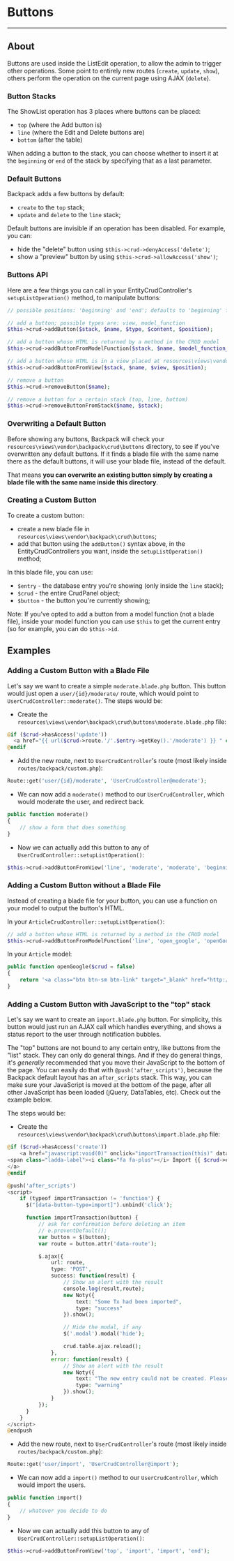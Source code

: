 # Buttons

---

<a name="about"></a>
## About

Buttons are used inside the ListEdit operation, to allow the admin to trigger other operations. Some point to entirely new routes (```create```, ```update```, ```show```), others perform the operation on the current page using AJAX (```delete```).

<a name="button-stacks"></a>
### Button Stacks

The ShowList operation has 3 places where buttons can be placed:
  - ```top``` (where the Add button is)
  - ```line``` (where the Edit and Delete buttons are)
  - ```bottom``` (after the table)

When adding a button to the stack, you can choose whether to insert it at the ```beginning``` or ```end``` of the stack by specifying that as a last parameter.

<a name="default-buttons"></a>
### Default Buttons

Backpack adds a few buttons by default: 
- ```create``` to the ```top``` stack;
- ```update``` and ```delete``` to the ```line``` stack;

Default buttons are invisible if an operation has been disabled. For example, you can: 
- hide the "delete" button using ```$this->crud->denyAccess('delete')```;
- show a "preview" button by using ```$this->crud->allowAccess('show')```;

<a name="buttons-api"></a>
### Buttons API

Here are a few things you can call in your EntityCrudController's ```setupListOperation()``` method, to manipulate buttons:

```php
// possible positions: 'beginning' and 'end'; defaults to 'beginning' for the 'line' stack, 'end' for the others;

// add a button; possible types are: view, model_function
$this->crud->addButton($stack, $name, $type, $content, $position);

// add a button whose HTML is returned by a method in the CRUD model
$this->crud->addButtonFromModelFunction($stack, $name, $model_function_name, $position);

// add a button whose HTML is in a view placed at resources\views\vendor\backpack\crud\buttons
$this->crud->addButtonFromView($stack, $name, $view, $position);

// remove a button
$this->crud->removeButton($name);

// remove a button for a certain stack (top, line, bottom)
$this->crud->removeButtonFromStack($name, $stack);
```
<a name="overwriting-a-default-button"></a>
### Overwriting a Default Button

Before showing any buttons, Backpack will check your ```resources\views\vendor\backpack\crud\buttons``` directory, to see if you've overwritten any default buttons. If it finds a blade file with the same name there as the default buttons, it will use your blade file, instead of the default.

That means **you can overwrite an existing button simply by creating a blade file with the same name inside this directory**.

<a name="creating-a-custom-button"></a>
### Creating a Custom Button

To create a custom button:
- create a new blade file in ```resources\views\vendor\backpack\crud\buttons```;
- add that button using the ```addButton()``` syntax above, in the EntityCrudControllers you want, inside the ```setupListOperation()``` method;

In this blade file, you can use:
- ```$entry``` - the database entry you're showing (only inside the ```line``` stack);
- ```$crud``` - the entire CrudPanel object;
- ```$button``` - the button you're currently showing;

Note: If you've opted to add a button from a model function (not a blade file), inside your model function you can use `$this` to get the current entry (so for example, you can do `$this->id`.

<a name="examples"></a>
## Examples

<a name="adding-a-custom-button-with-a-blade-file"></a>
### Adding a Custom Button with a Blade File

Let's say we want to create a simple ```moderate.blade.php``` button. This button would just open a ```user/{id}/moderate/``` route, which would point to ```UserCrudController::moderate()```. The steps would be:

- Create the ```resources\views\vendor\backpack\crud\buttons\moderate.blade.php``` file:
```php
@if ($crud->hasAccess('update'))
  <a href="{{ url($crud->route.'/'.$entry->getKey().'/moderate') }} " class="btn btn-xs btn-default"><i class="fa fa-ban"></i> Moderate</a>
@endif
```
- Add the new route, next to ```UserCrudController```'s route (most likely inside ```routes/backpack/custom.php```):
```php
Route::get('user/{id}/moderate', 'UserCrudController@moderate');
```

- We can now add a ```moderate()``` method to our ```UserCrudController```, which would moderate the user, and redirect back.
```php
public function moderate() 
{
    // show a form that does something
}
```

- Now we can actually add this button to any of ```UserCrudController::setupListOperation()```:
```php
$this->crud->addButtonFromView('line', 'moderate', 'moderate', 'beginning');
```

<a name="adding-a-custom-button-without-a-blade-file"></a>
### Adding a Custom Button without a Blade File

Instead of creating a blade file for your button, you can use a function on your model to output the button's HTML.

In your ```ArticleCrudController::setupListOperation()```:
```php
// add a button whose HTML is returned by a method in the CRUD model
$this->crud->addButtonFromModelFunction('line', 'open_google', 'openGoogle', 'beginning');
```

In your ```Article``` model:

```php
public function openGoogle($crud = false)
{
    return '<a class="btn btn-sm btn-link" target="_blank" href="http://google.com?q='.urlencode($this->text).'" data-toggle="tooltip" title="Just a demo custom button."><i class="fa fa-search"></i> Google it</a>';
}
```


<a name="adding-a-custom-button-with-a-blade-file"></a>
### Adding a Custom Button with JavaScript to the "top" stack

Let's say we want to create an ```import.blade.php``` button. For simplicity, this button would just run an AJAX call which handles everything, and shows a status report to the user through notification bubbles. 

The "top" buttons are not bound to any certain entry, like buttons from the "list" stack. They can only do general things. And if they do general things, it's _generally_ recommended that you move their JavaScript to the bottom of the page. You can easily do that with ```@push('after_scripts')```, because the Backpack default layout has an ```after_scripts``` stack. This way, you can make sure your JavaScript is moved at the bottom of the page, after all other JavaScript has been loaded (jQuery, DataTables, etc). Check out the example below.

The steps would be:

- Create the ```resources\views\vendor\backpack\crud\buttons\import.blade.php``` file:

```php
@if ($crud->hasAccess('create'))
    <a href="javascript:void(0)" onclick="importTransaction(this)" data-route="{{ url($crud->route.'/import') }}" class="btn btn-sm btn-link" data-button-type="import">
<span class="ladda-label"><i class="fa fa-plus"></i> Import {{ $crud->entity_name }}</span>
</a>
@endif

@push('after_scripts')
<script>
    if (typeof importTransaction != 'function') {
      $("[data-button-type=import]").unbind('click');

      function importTransaction(button) {
          // ask for confirmation before deleting an item
          // e.preventDefault();
          var button = $(button);
          var route = button.attr('data-route');

          $.ajax({
              url: route,
              type: 'POST',
              success: function(result) {
                  // Show an alert with the result
                  console.log(result,route);
                  new Noty({
                      text: "Some Tx had been imported",
                      type: "success"
                  }).show();

                  // Hide the modal, if any
                  $('.modal').modal('hide');

                  crud.table.ajax.reload();
              },
              error: function(result) {
                  // Show an alert with the result
                  new Noty({
                      text: "The new entry could not be created. Please try again.",
                      type: "warning"
                  }).show();
              }
          });
      }
    }
</script>
@endpush
```
- Add the new route, next to ```UserCrudController```'s route (most likely inside ```routes/backpack/custom.php```):
```php
Route::get('user/import', 'UserCrudController@import');
```

- We can now add a ```import()``` method to our ```UserCrudController```, which would import the users.
```php
public function import() 
{
    // whatever you decide to do
}
```

- Now we can actually add this button to any of ```UserCrudController::setupListOperation()```:
```php
$this->crud->addButtonFromView('top', 'import', 'import', 'end');
```
